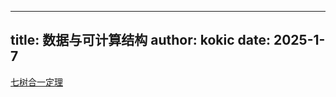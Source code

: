 
---
title: 数据与可计算结构
author: kokic
date: 2025-1-7
---

[](/data-structure/binary-tree.md#:embed)
[七树合一定理](/data-structure/blass-lawvere.md#:embed)

[](/data-structure/synthetic-differential.md#:embed)
[](/data-structure/chromatic-graph.md#:embed)
